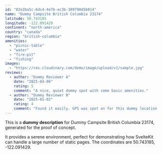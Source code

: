 ```yaml
---
id: "82e2ba5c-6dc4-4e7b-ac3b-389790d5b914"
name: "Dummy Campsite British Columbia 23174"
latitude: 50.743185
longitude: -122.091429
continent: "north-america"
country: "canada"
region: "british-columbia"
amenities:
  - "picnic-table"
  - "water"
  - "fire-pit"
  - "fishing"
images:
  - "https://res.cloudinary.com/demo/image/upload/v1/sample.jpg"
reviews:
  - author: "Dummy Reviewer A"
    date: "2025-04-06"
    rating: 5
    comment: "A nice, quiet dummy spot with some basic amenities."
  - author: "Dummy Reviewer B"
    date: "2025-01-02"
    rating: 4
    comment: "Found it easily. GPS was spot on for this dummy location."
---
```


This is a **dummy description** for Dummy Campsite British Columbia 23174, generated for the proof of concept.

It provides a serene environment, perfect for demonstrating how SvelteKit can handle a large number of static pages. The coordinates are 50.743185, -122.091429.
